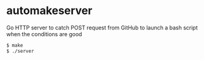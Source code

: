 # automakeserver

Go HTTP server to catch POST request from GitHub to launch a bash script when
the conditions are good

```bash
$ make
$ ./server
```
